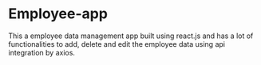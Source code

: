 # Employee-app
This a employee data management app built using react.js and has a lot of functionalities to add, delete and edit the employee data using api integration by axios.
